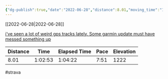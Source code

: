 ```yaml
---
{"dg-publish":true,"date":"2022-06-28","distance":8.01,"moving_time":"1:02:53","elapsed_time":"1:04:22","pace":"7:51","total_elevation_gain":1222,"url":"https://www.strava.com/activities/7384932231","permalink":"/01-personal/strava/2022-06-28-i-ve-seen-a-lot-of-weird-gps-tracks-lately-some-garmin-update-must-have-messed-something-up/","dgPassFrontmatter":true}
---
```



[[2022-06-28\|2022-06-28]]

[i've seen a lot of weird gps tracks lately. Some garmin update must have messed something up](https://www.strava.com/activities/7384932231)

| Distance | Time    | Elapsed Time | Pace | Elevation |
| -------- | ------- | ------------ | ---- | --------- |
| 8.01     | 1:02:53 | 1:04:22      | 7:51 | 1222      |




#strava

